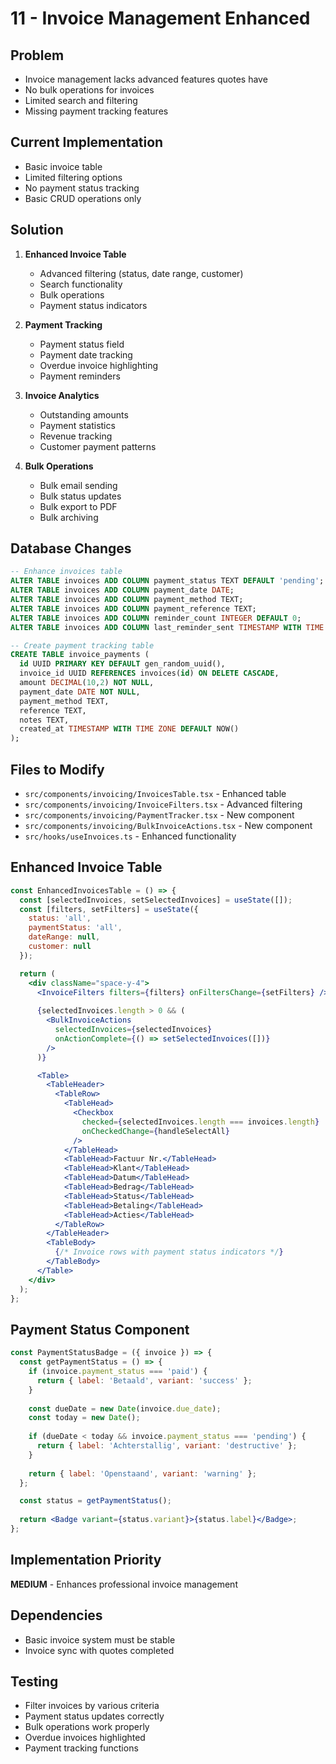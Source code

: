 # 11 - Invoice Management Enhanced

## Problem
- Invoice management lacks advanced features quotes have
- No bulk operations for invoices
- Limited search and filtering
- Missing payment tracking features

## Current Implementation
- Basic invoice table
- Limited filtering options
- No payment status tracking
- Basic CRUD operations only

## Solution
1. **Enhanced Invoice Table**
   - Advanced filtering (status, date range, customer)
   - Search functionality
   - Bulk operations
   - Payment status indicators

2. **Payment Tracking**
   - Payment status field
   - Payment date tracking
   - Overdue invoice highlighting
   - Payment reminders

3. **Invoice Analytics**
   - Outstanding amounts
   - Payment statistics
   - Revenue tracking
   - Customer payment patterns

4. **Bulk Operations**
   - Bulk email sending
   - Bulk status updates
   - Bulk export to PDF
   - Bulk archiving

## Database Changes
```sql
-- Enhance invoices table
ALTER TABLE invoices ADD COLUMN payment_status TEXT DEFAULT 'pending';
ALTER TABLE invoices ADD COLUMN payment_date DATE;
ALTER TABLE invoices ADD COLUMN payment_method TEXT;
ALTER TABLE invoices ADD COLUMN payment_reference TEXT;
ALTER TABLE invoices ADD COLUMN reminder_count INTEGER DEFAULT 0;
ALTER TABLE invoices ADD COLUMN last_reminder_sent TIMESTAMP WITH TIME ZONE;

-- Create payment tracking table
CREATE TABLE invoice_payments (
  id UUID PRIMARY KEY DEFAULT gen_random_uuid(),
  invoice_id UUID REFERENCES invoices(id) ON DELETE CASCADE,
  amount DECIMAL(10,2) NOT NULL,
  payment_date DATE NOT NULL,
  payment_method TEXT,
  reference TEXT,
  notes TEXT,
  created_at TIMESTAMP WITH TIME ZONE DEFAULT NOW()
);
```

## Files to Modify
- `src/components/invoicing/InvoicesTable.tsx` - Enhanced table
- `src/components/invoicing/InvoiceFilters.tsx` - Advanced filtering
- `src/components/invoicing/PaymentTracker.tsx` - New component
- `src/components/invoicing/BulkInvoiceActions.tsx` - New component
- `src/hooks/useInvoices.ts` - Enhanced functionality

## Enhanced Invoice Table
```jsx
const EnhancedInvoicesTable = () => {
  const [selectedInvoices, setSelectedInvoices] = useState([]);
  const [filters, setFilters] = useState({
    status: 'all',
    paymentStatus: 'all',
    dateRange: null,
    customer: null
  });

  return (
    <div className="space-y-4">
      <InvoiceFilters filters={filters} onFiltersChange={setFilters} />
      
      {selectedInvoices.length > 0 && (
        <BulkInvoiceActions 
          selectedInvoices={selectedInvoices}
          onActionComplete={() => setSelectedInvoices([])}
        />
      )}

      <Table>
        <TableHeader>
          <TableRow>
            <TableHead>
              <Checkbox
                checked={selectedInvoices.length === invoices.length}
                onCheckedChange={handleSelectAll}
              />
            </TableHead>
            <TableHead>Factuur Nr.</TableHead>
            <TableHead>Klant</TableHead>
            <TableHead>Datum</TableHead>
            <TableHead>Bedrag</TableHead>
            <TableHead>Status</TableHead>
            <TableHead>Betaling</TableHead>
            <TableHead>Acties</TableHead>
          </TableRow>
        </TableHeader>
        <TableBody>
          {/* Invoice rows with payment status indicators */}
        </TableBody>
      </Table>
    </div>
  );
};
```

## Payment Status Component
```jsx
const PaymentStatusBadge = ({ invoice }) => {
  const getPaymentStatus = () => {
    if (invoice.payment_status === 'paid') {
      return { label: 'Betaald', variant: 'success' };
    }
    
    const dueDate = new Date(invoice.due_date);
    const today = new Date();
    
    if (dueDate < today && invoice.payment_status === 'pending') {
      return { label: 'Achterstallig', variant: 'destructive' };
    }
    
    return { label: 'Openstaand', variant: 'warning' };
  };

  const status = getPaymentStatus();
  
  return <Badge variant={status.variant}>{status.label}</Badge>;
};
```

## Implementation Priority
**MEDIUM** - Enhances professional invoice management

## Dependencies
- Basic invoice system must be stable
- Invoice sync with quotes completed

## Testing
- Filter invoices by various criteria
- Payment status updates correctly
- Bulk operations work properly
- Overdue invoices highlighted
- Payment tracking functions